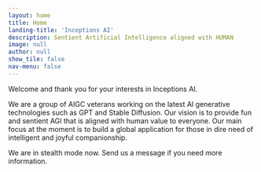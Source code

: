 ```yaml
---
layout: home
title: Home
landing-title: 'Inceptions AI'
description: Sentient Artificial Intelligence aligned with HUMAN
image: null
author: null
show_tile: false
nav-menu: false
---
```


Welcome and thank you for your interests in Inceptions AI. 

We are a group of AIGC veterans working on the latest AI generative technologies such as GPT and Stable Diffusion. 
Our vision is to provide fun and sentient AGI that is aligned with human value to everyone. 
Our main focus at the moment is to build a global application for those in dire need of intelligent and joyful companionship.

We are in stealth mode now. Send us a message if you need more information.